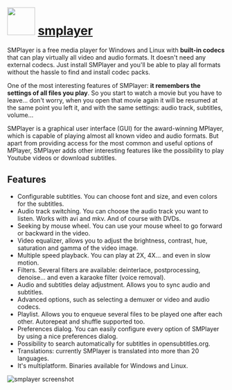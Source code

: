 # <img src="https://cdn.rawgit.com/majkinetor/chocolatey/master/smplayer/icon.png" width="64" height="64"/> [smplayer](https://chocolatey.org/packages/smplayer)

SMPlayer is a free media player for Windows and Linux with **built-in codecs** that can play virtually all video and audio formats. It doesn't need any external codecs. Just install SMPlayer and you'll be able to play all formats without the hassle to find and install codec packs.

One of the most interesting features of SMPlayer: **it remembers the settings of all files you play**. So you start to watch a movie but you have to leave... don't worry, when you open that movie again it will be resumed at the same point you left it, and with the same settings: audio track, subtitles, volume...

SMPlayer is a graphical user interface (GUI) for the award-winning MPlayer, which is capable of playing almost all known video and audio formats. But apart from providing access for the most common and useful options of MPlayer, SMPlayer adds other interesting features like the possibility to play Youtube videos or download subtitles.

## Features

- Configurable subtitles. You can choose font and size, and even colors for the subtitles.
- Audio track switching. You can choose the audio track you want to listen. Works with avi and mkv. And of course with DVDs.
- Seeking by mouse wheel. You can use your mouse wheel to go forward or backward in the video.
- Video equalizer, allows you to adjust the brightness, contrast, hue, saturation and gamma of the video image.
- Multiple speed playback. You can play at 2X, 4X... and even in slow motion.
- Filters. Several filters are available: deinterlace, postprocessing, denoise... and even a karaoke filter (voice removal).
- Audio and subtitles delay adjustment. Allows you to sync audio and subtitles.
- Advanced options, such as selecting a demuxer or video and audio codecs.
- Playlist. Allows you to enqueue several files to be played one after each other. Autorepeat and shuffle supported too.
- Preferences dialog. You can easily configure every option of SMPlayer by using a nice preferences dialog.
- Possibility to search automatically for subtitles in opensubtitles.org.
- Translations: currently SMPlayer is translated into more than 20 languages.
- It's multiplatform. Binaries available for Windows and Linux.

![smplayer screenshot](https://cdn.rawgit.com/majkinetor/chocolatey/master/smplayer/screenshot.jpg)
   
